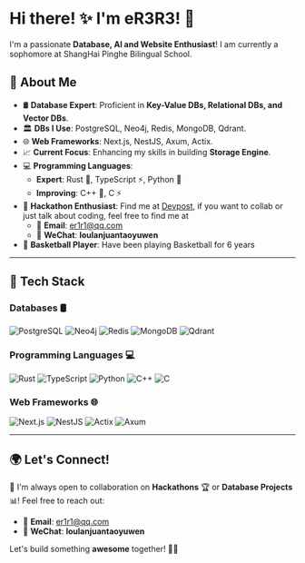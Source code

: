 # Hi there! ✨ I'm eR3R3! 🚀

I'm a passionate **Database, AI and Website Enthusiast**! I am currently a sophomore at ShangHai Pinghe Bilingual School. 

## 🚀 About Me

- 🛢 **Database Expert**: Proficient in **Key-Value DBs, Relational DBs, and Vector DBs**.
- 🏛 **DBs I Use**: PostgreSQL, Neo4j, Redis, MongoDB, Qdrant.
-  🌐 **Web Frameworks**: Next.js, NestJS, Axum, Actix.
- 📈 **Current Focus**: Enhancing my skills in building **Storage Engine**.
- 💻 **Programming Languages**:
  - **Expert**: Rust 🦀, TypeScript ⚡, Python 🐍
  - **Improving**: C++ 🚀, C ⚡
- 🎯 **Hackathon Enthusiast**: Find me at [Devpost](https://devpost.com/eR3R3/challenges), if you want to collab or just talk about coding, feel free to find me at
  - 📧 **Email**: er1r1@qq.com
  - 💬 **WeChat**: **loulanjuantaoyuwen**
- 🏀 **Basketball Player**: Have been playing Basketball for 6 years
---


## 🔧 Tech Stack

### **Databases** 🛢
![PostgreSQL](https://img.shields.io/badge/PostgreSQL-336791?logo=postgresql&logoColor=white&style=for-the-badge)
![Neo4j](https://img.shields.io/badge/Neo4j-008CC1?logo=neo4j&logoColor=white&style=for-the-badge)
![Redis](https://img.shields.io/badge/Redis-DC382D?logo=redis&logoColor=white&style=for-the-badge)
![MongoDB](https://img.shields.io/badge/MongoDB-47A248?logo=mongodb&logoColor=white&style=for-the-badge)
![Qdrant](https://img.shields.io/badge/Qdrant-FF6F00?logo=qdrant&logoColor=white&style=for-the-badge)

### **Programming Languages** 💻
![Rust](https://img.shields.io/badge/Rust-000000?logo=rust&logoColor=white&style=for-the-badge)
![TypeScript](https://img.shields.io/badge/TypeScript-3178C6?logo=typescript&logoColor=white&style=for-the-badge)
![Python](https://img.shields.io/badge/Python-3776AB?logo=python&logoColor=white&style=for-the-badge)
![C++](https://img.shields.io/badge/C++-00599C?logo=cplusplus&logoColor=white&style=for-the-badge)
![C](https://img.shields.io/badge/C-00599C?logo=c&logoColor=white&style=for-the-badge)

### **Web Frameworks** 🌐
![Next.js](https://img.shields.io/badge/Next.js-000000?logo=nextdotjs&logoColor=white&style=for-the-badge)
![NestJS](https://img.shields.io/badge/NestJS-E0234E?logo=nestjs&logoColor=white&style=for-the-badge)
![Actix](https://img.shields.io/badge/Actix-000000?logo=actix-web&logoColor=white&style=for-the-badge)
![Axum](https://img.shields.io/badge/Axum-000000?logo=axum&logoColor=white&style=for-the-badge)

---

## 🌍 Let's Connect!

🤝 I'm always open to collaboration on **Hackathons** 🏆 or **Database Projects** 📊! Feel free to reach out:

- 📧 **Email**: er1r1@qq.com
- 💬 **WeChat**: **loulanjuantaoyuwen**

Let's build something **awesome** together! 🚀🔥








